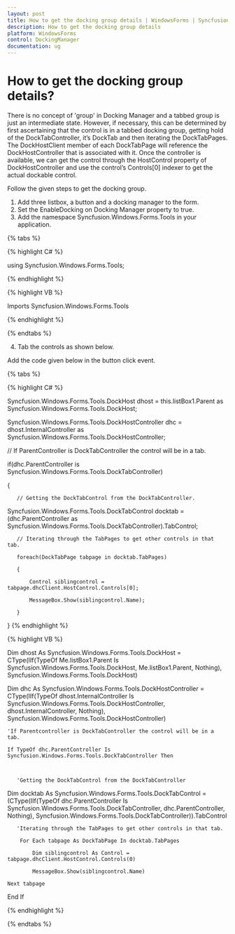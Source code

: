 ```yaml
---
layout: post
title: How to get the docking group details | WindowsForms | Syncfusion
description: How to get the docking group details
platform: WindowsForms
control: DockingManager
documentation: ug
---
```




# How to get the docking group details?

There is no concept of 'group' in Docking Manager and a tabbed group is just an intermediate state. However, if necessary, this can be determined by first ascertaining that the control is in a tabbed docking group, getting hold of the DockTabController, it’s DockTab and then iterating the DockTabPages. The DockHostClient member of each DockTabPage will reference the DockHostController that is associated with it. Once the controller is available, we can get the control through the HostControl property of DockHostController and use the control’s Controls[0] indexer to get the actual dockable control.

Follow the given steps to get the docking group.

1. Add three listbox, a button and a docking manager to the form.
2. Set the EnableDocking on Docking Manager property to true.
3. Add the namespace Syncfusion.Windows.Forms.Tools in your application.
   
 {% tabs %}

{% highlight C# %}


using Syncfusion.Windows.Forms.Tools;


{% endhighlight %}

{% highlight VB %}


Imports Syncfusion.Windows.Forms.Tools

{% endhighlight %}

{% endtabs %}	


4. Tab the controls as shown below. 



Add the code given below in the button click event.

{% tabs %}

{% highlight C# %}


Syncfusion.Windows.Forms.Tools.DockHost dhost = this.listBox1.Parent as Syncfusion.Windows.Forms.Tools.DockHost; 

Syncfusion.Windows.Forms.Tools.DockHostController dhc = dhost.InternalController as  Syncfusion.Windows.Forms.Tools.DockHostController;

// If ParentController is DockTabController the control will be in a tab.

if(dhc.ParentController is Syncfusion.Windows.Forms.Tools.DockTabController) 

{ 

       // Getting the DockTabControl from the DockTabController.

Syncfusion.Windows.Forms.Tools.DockTabControl docktab = (dhc.ParentController as  Syncfusion.Windows.Forms.Tools.DockTabController).TabControl;



       // Iterating through the TabPages to get other controls in that tab.

       foreach(DockTabPage tabpage in docktab.TabPages) 

       { 

           Control siblingcontrol = tabpage.dhcClient.HostControl.Controls[0];

           MessageBox.Show(siblingcontrol.Name);

       }

}
{% endhighlight %}


{% highlight VB %}


Dim dhost As Syncfusion.Windows.Forms.Tools.DockHost = CType(IIf(TypeOf Me.listBox1.Parent Is Syncfusion.Windows.Forms.Tools.DockHost, Me.listBox1.Parent, Nothing), Syncfusion.Windows.Forms.Tools.DockHost)

Dim dhc As Syncfusion.Windows.Forms.Tools.DockHostController = CType(IIf(TypeOf dhost.InternalController Is Syncfusion.Windows.Forms.Tools.DockHostController, dhost.InternalController, Nothing), Syncfusion.Windows.Forms.Tools.DockHostController)



    'If Parentcontroller is DockTabController the control will be in a tab.

    If TypeOf dhc.ParentController Is Syncfusion.Windows.Forms.Tools.DockTabController Then



       'Getting the DockTabControl from the DockTabController

Dim docktab As Syncfusion.Windows.Forms.Tools.DockTabControl = (CType(IIf(TypeOf dhc.ParentController Is  Syncfusion.Windows.Forms.Tools.DockTabController, dhc.ParentController, Nothing), Syncfusion.Windows.Forms.Tools.DockTabController)).TabControl



       'Iterating through the TabPages to get other controls in that tab.

        For Each tabpage As DockTabPage In docktab.TabPages

            Dim siblingcontrol As Control = tabpage.dhcClient.HostControl.Controls(0)

            MessageBox.Show(siblingcontrol.Name)

    Next tabpage

End If

{% endhighlight %}

{% endtabs %}


